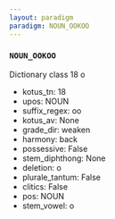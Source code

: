 ```yaml
---
layout: paradigm
paradigm: NOUN_OOKOO
---
```

### ` NOUN_OOKOO `

Dictionary class 18 o
* kotus_tn: 18
* upos: NOUN
* suffix_regex: oo
* kotus_av: None
* grade_dir: weaken
* harmony: back
* possessive: False
* stem_diphthong: None
* deletion: o
* plurale_tantum: False
* clitics: False
* pos: NOUN
* stem_vowel: o
